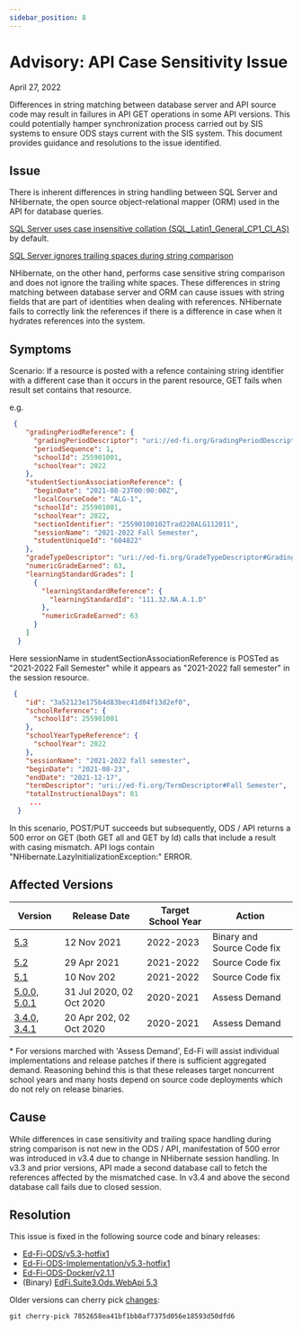 ```yaml
---
sidebar_position: 8
---
```


# Advisory: API Case Sensitivity Issue

April 27, 2022

Differences in string matching between database server and API source code may
result in failures in API GET operations in some API versions.  This could
potentially hamper synchronization process carried out by SIS systems to ensure
ODS stays current with the SIS system. This document provides guidance and
resolutions to the issue identified.

## Issue

There is inherent differences in string handling between SQL Server and
NHibernate, the open source object-relational mapper (ORM) used in the API for
database queries.

[SQL Server uses case insensitive collation
(SQL_Latin1_General_CP1_CI_AS)](https://docs.microsoft.com/en-us/sql/relational-databases/collations/set-or-change-the-server-collation?view=sql-server-ver15#server-collation-in-sql-server)
by default.

[SQL Server ignores trailing spaces during string
comparison](https://support.microsoft.com/en-us/topic/inf-how-sql-server-compares-strings-with-trailing-spaces-b62b1a2d-27d3-4260-216d-a605719003b0)

NHibernate, on the other hand, performs case sensitive string comparison and
does not ignore the trailing white spaces. These differences in string matching
between database server and ORM can cause issues with string fields that are
part of identities when dealing with references. NHibernate fails to correctly
link the references if there is a difference in case when it hydrates references
into the system.

## Symptoms

Scenario: If a resource is posted with a refence containing string identifier
with a different case than it occurs in the parent resource, GET fails when
result set contains that resource.

e.g.

```json title="POST/PUT grades"
 {
    "gradingPeriodReference": {
      "gradingPeriodDescriptor": "uri://ed-fi.org/GradingPeriodDescriptor#First Six Weeks",
      "periodSequence": 1,
      "schoolId": 255901001,
      "schoolYear": 2022
    },
    "studentSectionAssociationReference": {
      "beginDate": "2021-08-23T00:00:00Z",
      "localCourseCode": "ALG-1",
      "schoolId": 255901001,
      "schoolYear": 2022,
      "sectionIdentifier": "25590100102Trad220ALG112011",
      "sessionName": "2021-2022 Fall Semester",
      "studentUniqueId": "604822"
    },
    "gradeTypeDescriptor": "uri://ed-fi.org/GradeTypeDescriptor#Grading Period",
    "numericGradeEarned": 63,
    "learningStandardGrades": [
      {
        "learningStandardReference": {
          "learningStandardId": "111.32.NA.A.1.D"
        },
        "numericGradeEarned": 63
      }
    ]
  }
```

Here sessionName in studentSectionAssociationReference is POSTed as "2021-2022
Fall Semester" while it appears as "2021-2022 fall semester" in the session
resource.

```json title="POST/PUT session showing parent resource"
 {
    "id": "3a52123e175b4d83bec41d04f13d2ef0",
    "schoolReference": {
      "schoolId": 255901001
    },
    "schoolYearTypeReference": {
      "schoolYear": 2022
    },
    "sessionName": "2021-2022 fall semester",
    "beginDate": "2021-08-23",
    "endDate": "2021-12-17",
    "termDescriptor": "uri://ed-fi.org/TermDescriptor#Fall Semester",
    "totalInstructionalDays": 81
     ...
  }
```

In this scenario, POST/PUT succeeds but subsequently, ODS / API returns a 500
error on GET (both GET all and GET by Id) calls that include a result with
casing mismatch.  API logs contain "NHibernate.LazyInitializationException:"
ERROR.

## Affected Versions

| Version                                                                      | Release Date             | Target School Year | Action                     |
| ---------------------------------------------------------------------------- | ------------------------ | ------------------ | -------------------------- |
| [5.3](https://edfi.atlassian.net/wiki/spaces/ODSAPIS3V53/overview)           | 12 Nov 2021              | 2022-2023          | Binary and Source Code fix |
| [5.2](https://edfi.atlassian.net/wiki/spaces/ODSAPIS3V520)                   | 29 Apr 2021              | 2021-2022          | Source Code fix            |
| [5.1](https://edfi.atlassian.net/wiki/spaces/ODSAPIS3V510/overview)          | 10 Nov 202               | 2021-2022          | Source Code fix            |
| [5.0.0, 5.0.1](https://edfi.atlassian.net/wiki/spaces/ODSAPIS3V500/overview) | 31 Jul 2020, 02 Oct 2020 | 2020-2021          | Assess Demand              |
| [3.4.0, 3.4.1](https://edfi.atlassian.net/wiki/spaces/ODSAPI34)              | 20 Apr 202, 02 Oct 2020  | 2020-2021          | Assess Demand              |

\* For versions marched with 'Assess Demand', Ed-Fi will assist individual
implementations and release patches if there is sufficient aggregated demand.
Reasoning behind this is that these releases target noncurrent school years and
many hosts depend on source code deployments which do not rely on release
binaries.

## Cause

While differences in case sensitivity and trailing space handling during string
comparison is not new in the ODS / API, manifestation of 500 error was
introduced in v3.4 due to change in NHibernate session handling. In v3.3 and
prior versions, API made a second database call to fetch the references affected
by the mismatched case. In v3.4 and above the second database call fails due to
closed session.

## Resolution

This issue is fixed in the following source code and binary releases:

* [Ed-Fi-ODS/v5.3-hotfix1](https://github.com/Ed-Fi-Alliance-OSS/Ed-Fi-ODS/tree/v5.3-hotfix1)
* [Ed-Fi-ODS-Implementation/v5.3-hotfix1](https://github.com/Ed-Fi-Alliance-OSS/Ed-Fi-ODS-Implementation/tree/v5.3-hotfix1)
* [Ed-Fi-ODS-Docker/v2.1.1](https://github.com/Ed-Fi-Alliance-OSS/Ed-Fi-ODS-Docker/tree/v2.1.1)
* (Binary) [EdFi.Suite3.Ods.WebApi
  5.3](https://dev.azure.com/ed-fi-alliance/Ed-Fi-Alliance-OSS/_packaging?_a=package&feed=EdFi%40Release&package=EdFi.Suite3.Ods.WebApi&version=5.3.1434&protocolType=NuGet)

Older versions can cherry pick
[changes](https://github.com/Ed-Fi-Alliance-OSS/Ed-Fi-ODS/pull/396/commits/7852658ea41bf1bb8af7375d056e18593d50dfd6):

```powershell
git cherry-pick 7852658ea41bf1bb8af7375d056e18593d50dfd6
```
